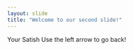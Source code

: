 ```yaml
---
layout: slide
title: "Welcome to our second slide!"
---
```

Your Satish
Use the left arrow to go back!
